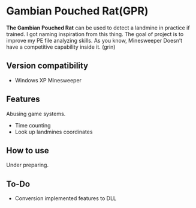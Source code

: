 # Gambian Pouched Rat(GPR)
**The Gambian Pouched Rat** can be used to detect a landmine in practice if trained.
I got naming inspiration from this thing.
The goal of project is to improve my PE file analyzing skills.
As you know, Minesweeper Doesn’t have a competitive capability inside it. (grin)

## Version compatibility

* Windows XP Minesweeper

## Features

Abusing game systems.

* Time counting
* Look up landmines coordinates

## How to use

Under preparing.


## To-Do
* Conversion implemented features to DLL